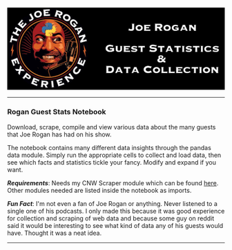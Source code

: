 ![Joe Rogan embraces the almighty Python](LOLROGAN.jpg "I ain't apologizing for this work of art.")

---
### Rogan Guest Stats Notebook

Download, scrape, compile and view various data about the many guests that Joe Rogan has had on his show.

The notebook contains many different data insights through the pandas data module. Simply run the appropriate cells to collect and load data, then see which facts and statistics tickle your fancy. Modify and expand if you want.

**_Requirements_**: Needs my CNW Scraper module which can be found [here](https://github.com/cwylycode/CNW_Scraper). Other modules needed are listed inside the notebook as imports.

**_Fun Fact_**: I'm not even a fan of Joe Rogan or anything. Never listened to a single one of his podcasts. I only made this because it was good experience for collection and scraping of web data and because some guy on reddit said it would be interesting to see what kind of data any of his guests would have. Thought it was a neat idea.

---